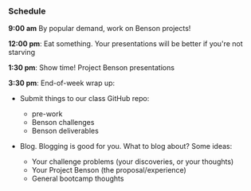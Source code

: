 ### Schedule

**9:00 am** By popular demand, work on Benson projects! 

**12:00 pm**: Eat something. Your presentations will be better if you're not starving

**1:30 pm**: Show time! Project Benson presentations

**3:30 pm**: End-of-week wrap up:

 * Submit things to our class GitHub repo:
     * pre-work
     * Benson challenges
     * Benson deliverables

 * Blog. Blogging is good for you. What to blog about? Some ideas:
     * Your challenge problems (your discoveries, or your thoughts)
     * Your Project Benson (the proposal/experience)
     * General bootcamp thoughts
